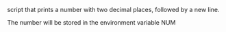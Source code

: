 script that prints a number with two decimal places, followed by a new line.

The number will be stored in the environment variable NUM
